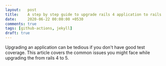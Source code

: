 ```yaml
---
layout:   post
title:    A step by step guide to upgrade rails 4 application to rails 5
date:     2020-06-22 00:00:00 +0530
comments: true
tags: [github-actions, jekyll]
draft: true
---
```


Upgrading an application can be tedious if you don't have good test coverage. This article covers the common issues you might face while upgrading the from rails 4 to 5.

<!--more-->
